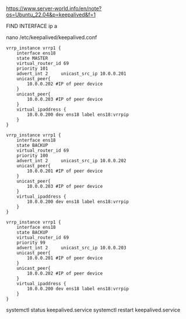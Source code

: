 https://www.server-world.info/en/note?os=Ubuntu_22.04&p=keepalived&f=1

FIND INTERFACE
ip a

nano /etc/keepalived/keepalived.conf


```
vrrp_instance vrrp1 {   
    interface ens18   
    state MASTER   
    virtual_router_id 69   
    priority 101   
    advert_int 2     unicast_src_ip 10.0.0.201
    unicast_peer{   
        10.0.0.202 #IP of peer device   
    }
    unicast_peer{   
        10.0.0.203 #IP of peer device   
    }
    virtual_ipaddress {   
        10.0.0.200 dev ens18 label ens18:vrrpip   
    }  
}
```

```
vrrp_instance vrrp1 {   
    interface ens18   
    state BACKUP   
    virtual_router_id 69   
    priority 100  
    advert_int 2     unicast_src_ip 10.0.0.202
    unicast_peer{   
        10.0.0.201 #IP of peer device   
    }
    unicast_peer{   
        10.0.0.203 #IP of peer device   
    }
    virtual_ipaddress {   
        10.0.0.200 dev ens18 label ens18:vrrpip   
    }  
}
```


```
vrrp_instance vrrp1 {   
    interface ens18   
    state BACKUP   
    virtual_router_id 69   
    priority 99  
    advert_int 2     unicast_src_ip 10.0.0.203
    unicast_peer{   
        10.0.0.201 #IP of peer device   
    }
    unicast_peer{   
        10.0.0.202 #IP of peer device   
    }
    virtual_ipaddress {   
        10.0.0.200 dev ens18 label ens18:vrrpip   
    }  
}
```


systemctl status keepalived.service
systemctl restart keepalived.service